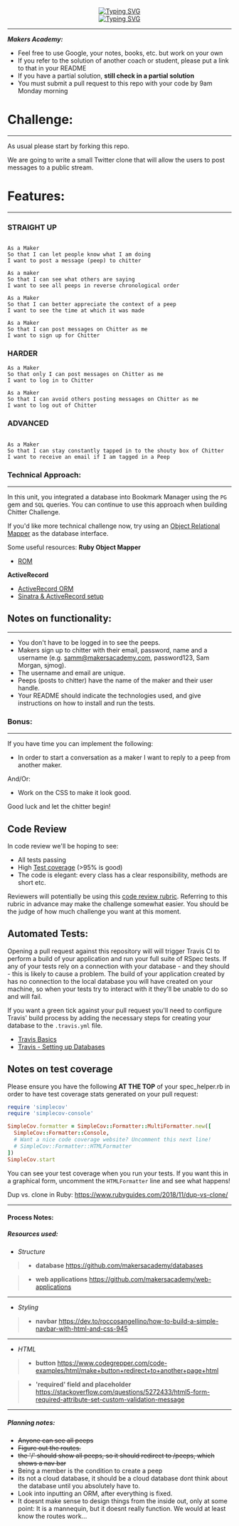 <div align="center">
  <a href="https://git.io/typing-svg"><img src="https://readme-typing-svg.herokuapp.com?font=Courier+New%2C+Courier%2C+bold&size=40&pause=1000&color=000000&background=F7B3FF00&center=true&multiline=true&width=500&height=100&lines=Chitter+Challenge" alt="Typing SVG" /></a>
</div>
<div align="center">
  <a href="https://git.io/typing-svg"><img src="https://readme-typing-svg.herokuapp.com?font=Courier+New%2C+Courier%2C+bold&size=15&pause=1000&color=000000&background=F7B3FF00&center=true&multiline=true&width=600&height=50&lines=work+in+progress..." alt="Typing SVG" /></a>
</div>

---


**_Makers Academy:_**
* Feel free to use Google, your notes, books, etc. but work on your own
* If you refer to the solution of another coach or student, please put a link to that in your README
* If you have a partial solution, **still check in a partial solution**
* You must submit a pull request to this repo with your code by 9am Monday morning

# Challenge:
-------

As usual please start by forking this repo.

We are going to write a small Twitter clone that will allow the users to post messages to a public stream.

# Features:
-------

### STRAIGHT UP

```

As a Maker
So that I can let people know what I am doing  
I want to post a message (peep) to chitter 

As a maker
So that I can see what others are saying  
I want to see all peeps in reverse chronological order 

As a Maker
So that I can better appreciate the context of a peep
I want to see the time at which it was made 

As a Maker
So that I can post messages on Chitter as me
I want to sign up for Chitter

```

### HARDER

```
As a Maker
So that only I can post messages on Chitter as me
I want to log in to Chitter

As a Maker
So that I can avoid others posting messages on Chitter as me
I want to log out of Chitter

```

### ADVANCED

```

As a Maker
So that I can stay constantly tapped in to the shouty box of Chitter
I want to receive an email if I am tagged in a Peep

```

### Technical Approach:
-----

In this unit, you integrated a database into Bookmark Manager using the `PG` gem and `SQL` queries. You can continue to use this approach when building Chitter Challenge.

If you'd like more technical challenge now, try using an [Object Relational Mapper](https://en.wikipedia.org/wiki/Object-relational_mapping) as the database interface.

Some useful resources:
**Ruby Object Mapper**
- [ROM](https://rom-rb.org/)

**ActiveRecord**
- [ActiveRecord ORM](https://guides.rubyonrails.org/active_record_basics.html)
- [Sinatra & ActiveRecord setup](https://learn.co/lessons/sinatra-activerecord-setup)

## Notes on functionality:
------

* You don't have to be logged in to see the peeps.
* Makers sign up to chitter with their email, password, name and a username (e.g. samm@makersacademy.com, password123, Sam Morgan, sjmog).
* The username and email are unique.
* Peeps (posts to chitter) have the name of the maker and their user handle.
* Your README should indicate the technologies used, and give instructions on how to install and run the tests.

### Bonus:
-----

If you have time you can implement the following:

* In order to start a conversation as a maker I want to reply to a peep from another maker.

And/Or:

* Work on the CSS to make it look good.

Good luck and let the chitter begin!

Code Review
-----------

In code review we'll be hoping to see:

* All tests passing
* High [Test coverage](https://github.com/makersacademy/course/blob/main/pills/test_coverage.md) (>95% is good)
* The code is elegant: every class has a clear responsibility, methods are short etc.

Reviewers will potentially be using this [code review rubric](docs/review.md).  Referring to this rubric in advance may make the challenge somewhat easier.  You should be the judge of how much challenge you want at this moment.

Automated Tests:
-----

Opening a pull request against this repository will will trigger Travis CI to perform a build of your application and run your full suite of RSpec tests. If any of your tests rely on a connection with your database - and they should - this is likely to cause a problem. The build of your application created by has no connection to the local database you will have created on your machine, so when your tests try to interact with it they'll be unable to do so and will fail.

If you want a green tick against your pull request you'll need to configure Travis' build process by adding the necessary steps for creating your database to the `.travis.yml` file.

- [Travis Basics](https://docs.travis-ci.com/user/tutorial/)
- [Travis - Setting up Databases](https://docs.travis-ci.com/user/database-setup/)

Notes on test coverage
----------------------

Please ensure you have the following **AT THE TOP** of your spec_helper.rb in order to have test coverage stats generated
on your pull request:

```ruby
require 'simplecov'
require 'simplecov-console'

SimpleCov.formatter = SimpleCov::Formatter::MultiFormatter.new([
  SimpleCov::Formatter::Console,
  # Want a nice code coverage website? Uncomment this next line!
  # SimpleCov::Formatter::HTMLFormatter
])
SimpleCov.start
```

You can see your test coverage when you run your tests. If you want this in a graphical form, uncomment the `HTMLFormatter` line and see what happens!

Dup vs. clone in Ruby:
https://www.rubyguides.com/2018/11/dup-vs-clone/

----
#### Process Notes: 

##### **_Resources used:_**

* _Structure_ 

> * **database**
https://github.com/makersacademy/databases

> * **web applications**
https://github.com/makersacademy/web-applications


---


* _Styling_ 

> * **navbar**
https://dev.to/roccosangellino/how-to-build-a-simple-navbar-with-html-and-css-945

----

* _HTML_

> * **button**
https://www.codegrepper.com/code-examples/html/make+button+redirect+to+another+page+html

> * **'required' field and placeholder**
https://stackoverflow.com/questions/5272433/html5-form-required-attribute-set-custom-validation-message

---


##### _Planning notes:_

- ~~Anyone can see all peeps~~
- ~~Figure out the routes.~~
- ~~the '/' should show all peeps, so it should redirect to /peeps, which shows a nav bar~~ 
- Being a member is the condition to create a peep
- its not a cloud database, it should be a cloud database
dont think about the database until you absolutely have to.
- Look into inputting an ORM, after everything is fixed.
- It doesnt make sense to design things from the inside out, only at some point: It is a mannequin, but it doesnt really function. 
We would at least know the routes work...
